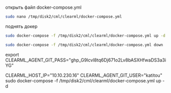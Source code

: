 
открыть файл docker-compose.yml

```bash
sudo nano /tmp/disk2/cml/clearml/docker-compose.yml
```

поднять докер
```bash
sudo docker-compose -f /tmp/disk2/cml/clearml/docker-compose.yml up -d
```


```bash
sudo docker-compose -f /tmp/disk2/cml/clearml/docker-compose.yml down
```



export CLEARML_AGENT_GIT_PASS="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"

CLEARML_HOST_IP="10.10.230.16" CLEARML_AGENT_GIT_USER="katitou" sudo docker-compose -f /tmp/disk2/cml/clearml/docker-compose.yml up -d


